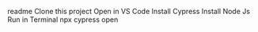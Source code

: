 readme
Clone this project 
Open in VS  Code 
 Install Cypress 
 Install Node Js 
 Run in Terminal 
 npx cypress open 